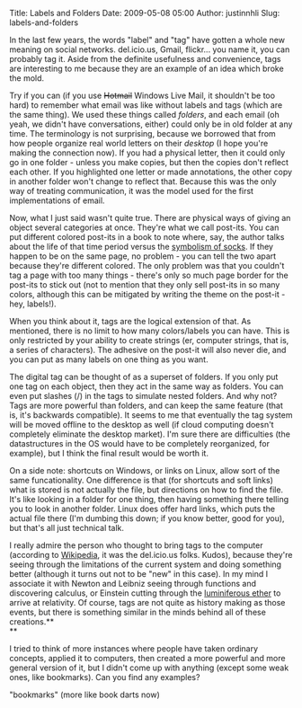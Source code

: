 Title: Labels and Folders
Date: 2009-05-08 05:00
Author: justinnhli
Slug: labels-and-folders

In the last few years, the words "label" and "tag" have gotten a whole
new meaning on social networks. del.icio.us, Gmail, flickr... you name
it, you can probably tag it. Aside from the definite usefulness and
convenience, tags are interesting to me because they are an example of
an idea which broke the mold.

Try if you can (if you use <span
style="text-decoration:line-through;">Hotmail</span> Windows Live Mail,
it shouldn't be too hard) to remember what email was like without labels
and tags (which are the same thing). We used these things called
*folders*, and each email (oh yeah, we didn't have conversations,
either) could only be in old folder at any time. The terminology is not
surprising, because we borrowed that from how people organize real world
letters on their *desktop* (I hope you're making the connection now). If
you had a physical letter, then it could only go in one folder - unless
you make copies, but then the copies don't reflect each other. If you
highlighted one letter or made annotations, the other copy in another
folder won't change to reflect that. Because this was the only way of
treating communication, it was the model used for the first
implementations of email.

Now, what I just said wasn't quite true. There are physical ways of
giving an object several categories at once. They're what we call
post-its. You can put different colored post-its in a book to note
where, say, the author talks about the life of that time period versus
the [symbolism of
socks](http://www.mugglenet.com/books/oddities_socks.shtml). If they
happen to be on the same page, no problem - you can tell the two apart
because they're different colored. The only problem was that you
couldn't tag a page with too many things - there's only so much page
border for the post-its to stick out (not to mention that they only sell
post-its in so many colors, although this can be mitigated by writing
the theme on the post-it - hey, labels!).

When you think about it, tags are the logical extension of that. As
mentioned, there is no limit to how many colors/labels you can have.
This is only restricted by your ability to create strings (er, computer
strings, that is, a series of characters). The adhesive on the post-it
will also never die, and you can put as many labels on one thing as you
want.

The digital tag can be thought of as a superset of folders. If you only
put one tag on each object, then they act in the same way as folders.
You can even put slashes (/) in the tags to simulate nested folders. And
why not? Tags are more powerful than folders, and can keep the same
feature (that is, it's backwards compatible). It seems to me that
eventually the tag system will be moved offline to the desktop as well
(if cloud computing doesn't completely eliminate the desktop market).
I'm sure there are difficulties (the datastructures in the OS would have
to be completely reorganized, for example), but I think the final result
would be worth it.

On a side note: shortcuts on Windows, or links on Linux, allow sort of
the same funcationality. One difference is that (for shortcuts and soft
links) what is stored is not actually the file, but directions on how to
find the file. It's like looking in a folder for one thing, then having
something there telling you to look in another folder. Linux does offer
hard links, which puts the actual file there (I'm dumbing this down; if
you know better, good for you), but that's all just technical talk.

I really admire the person who thought to bring tags to the computer
(according to
[Wikipedia](http://en.wikipedia.org/wiki/Tag_%28metadata%29#History_and_context),
it was the del.icio.us folks. Kudos), because they're seeing through the
limitations of the current system and doing something better (although
it turns out not to be "new" in this case). In my mind I associate it
with Newton and Leibniz seeing through functions and discovering
calculus, or Einstein cutting through the [luminiferous
ether](http://en.wikipedia.org/wiki/Luminiferous_aether) to arrive at
relativity. Of course, tags are not quite as history making as those
events, but there is something similar in the minds behind all of these
creations.**  
**

I tried to think of more instances where people have taken ordinary
concepts, applied it to computers, then created a more powerful and more
general version of it, but I didn't come up with anything (except some
weak ones, like bookmarks). Can you find any examples?

"bookmarks" (more like book darts now)

